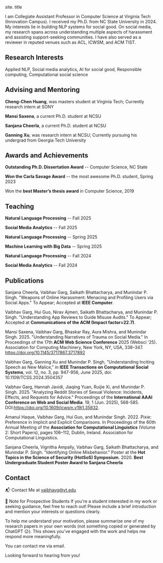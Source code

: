 site. title

I am Collegiate Assistant Professor in Computer Science at Virginia Tech (Innovation Campus). I received my Ph.D. from NC State University in 2024. My interests lie in building NLP systems for social good. On social media, my research spans across understanding multiple aspects of harassment and assisting support-seeking communities. I have also served as a reviewer in reputed venues such as ACL, ICWSM, and ACM TIST.




## Research Interests
Applied NLP, Social media analytics, AI for social good, Responsible computing, Computational social science


## Advising and Mentoring
**Cheng-Chen Huang**, was masters student at Virginia Tech; Currently research intern at SONY

**Mansi Saxena**, a current Ph.D. student at NCSU


**Sanjana Cheerla**, a current Ph.D. student at NCSU

**Ganning Xu**, was research intern at NCSU; Currently pursuing his undergrad from Georgia Tech University



## Awards and Achievements

**Outstanding Ph.D. Dissertation Award** -- Computer Science, NC State


**Won the Carla Savage Award** -- the most awesome Ph.D. student, Spring 2023

Won the **best Master’s thesis award** in Computer Science, 2019


## Teaching 


**Natural Language Processing**    -- Fall 2025

**Social Media Analytics**         -- Fall 2025





**Natural Language Processing**    -- Spring 2025

**Machine Learning with Big Data** -- Spring 2025





**Natural Language Processing**    -- Fall 2024

**Social Media Analytics**         -- Fall 2024


## Publications

Sanjana Cheerla, Vaibhav Garg, Saikath Bhattacharya, and Munindar P. Singh. "Weapons of Online Harassment: Menacing and Profiling Users via Social Apps." To Appear; Accepted at **IEEE Computer**.


Vaibhav Garg, Hui Guo, Nirav Ajmeri, Saikath Bhattacharya, and Munindar P. Singh. "Understanding App Reviews to Guide Misuse Audits." To Appear; Accepted at **Communications of the ACM (Impact factor=22.7)**.

Mansi Saxena, Vaibhav Garg, Bhaskar Ray, Aura Mishra, and Munindar Singh. 2025. "Understanding Narratives of Trauma on Social Media." In Proceedings of the 17th **ACM Web Science Conference** 2025 (Websci '25). Association for Computing Machinery, New York, NY, USA, 338–347. https://doi.org/10.1145/3717867.3717892

Vaibhav Garg, Ganning Xu and Munindar P. Singh, "Understanding Inciting Speech as New Malice," in **IEEE Transactions on Computational Social Systems**, vol. 12, no. 3, pp. 947-956, June 2025, doi: 10.1109/TCSS.2024.3504357

Vaibhav Garg, Hannah Javidi, Jiaqing Yuan, Ruijie Xi, and Munindar P. Singh. 2025. "Analyzing Reddit Stories of Sexual Violence: Incidents, Effects, and Requests for Advice." Proceedings of the **International AAAI Conference on Web and Social Media**. 19, 1 (Jun. 2025), 568-585. DOI:https://doi.org/10.1609/icwsm.v19i1.35832.


Amanul Haque, Vaibhav Garg, Hui Guo, and Munindar Singh. 2022. Pixie: Preference in Implicit and Explicit Comparisons. In Proceedings of the 60th Annual Meeting of the **Association for Computational Linguistics** (Volume 2: Short Papers), pages 106–112, Dublin, Ireland. Association for Computational Linguistics.


Sanjana Cheerla, Vignitha Ampally, Vaibhav Garg, Saikath Bhattacharya, and Munindar P. Singh. "Identifying Online Misbehavior." Poster at the **Hot Topics in the Science of Security (HotSoS) Symposium**. 2020. **Best Undergraduate Student Poster Award to Sanjana Cheerla**


## Contact

📬 Contact Me at vaibhavg@vt.edu


📣 Note for Prospective Students If you're a student interested in my work or seeking guidance, feel free to reach out! Please include a brief introduction and mention your interests or questions clearly.

To help me understand your motivation, please summarize one of my research papers in your own words (not something copied or generated by ChatGPT 😉). This shows you've engaged with the work and helps me respond more meaningfully.

You can contact me via email.

Looking forward to hearing from you!





